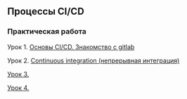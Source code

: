 ## Процессы CI/CD

### Практическая работа

Урок 1. [Основы CI/CD. Знакомство с gitlab](https://github.com/Bev0802/27.-CiCd/tree/main/hw_1)

Урок 2. [Continuous integration (непрерывная интеграция)](https://github.com/Bev0802/27.-CiCd/tree/main/hw_2)

[Урок 3. ](https://github.com/Bev0802/27.-CiCd/tree/main/hw_3)

[Урок 4. ](https://github.com/Bev0802/27.-CiCd/tree/main/hw_4)

